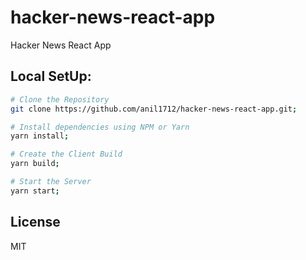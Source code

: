 # hacker-news-react-app

Hacker News React App

## Local SetUp:

```sh
# Clone the Repository
git clone https://github.com/anil1712/hacker-news-react-app.git;

# Install dependencies using NPM or Yarn
yarn install;

# Create the Client Build
yarn build;

# Start the Server
yarn start;
```

## License

MIT
